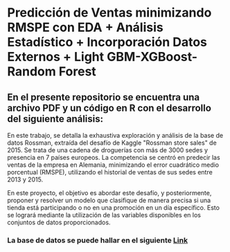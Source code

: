 # Predicción de Ventas minimizando RMSPE con EDA + Análisis Estadístico + Incorporación Datos Externos + Light GBM-XGBoost-Random Forest

## En el presente repositorio se encuentra una archivo PDF y un código en R con el desarrollo del siguiente análisis:

En este trabajo, se detalla la exhaustiva exploración y análisis de la base de datos Rossman, extraída del desafío de Kaggle "Rossman store sales" de 2015. Se trata de una cadena de droguerías con más de 3000 sedes y presencia en 7 países europeos. La competencia se centró en predecir las ventas de la empresa en Alemania, minimizando el error cuadrático medio porcentual (RMSPE), utilizando el historial de ventas de sus sedes entre 2013 y 2015.

En este proyecto, el objetivo es abordar este desafío, y posteriormente, proponer y resolver un modelo que clasifique de manera precisa si una tienda está participando o no en una promoción en un día específico. Esto se logrará mediante la utilización de las variables disponibles en los conjuntos de datos proporcionados.

### La base de datos se puede hallar en el siguiente [Link](https://www.kaggle.com/competitions/rossmann-store-sales/data)
